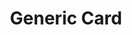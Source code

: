 ---
title: Generic Card
name: card_generic
category: card
explanation: "This is the `generic-card` to display values from a sensor, eg. to show humidity, your next waste collection date or whatever sensor value is provided."
image_path: "/assets/images/card_generic.png"
internal: false
generator_install: true
generator_example: true
generator_button: true
variables:
  - name: entity
    type: entry
    example: sensor.next_waste_collection
    required: true 
    explanation: ""
yaml: |-
  - type: 'custom:button-card'
    template: card_generic
    entity: sensor.next_waste_collection
ui: |-
  type: 'custom:button-card'
  template: card_generic
  entity: sensor.next_waste_collection
code: |-
  card_generic:
    template: 
      - icon_info_bg
      - ulm_language_variables
    label: >
      [[[
        var unit = entity.attributes.unit_of_measurement != null ? ' ' + entity.attributes.unit_of_measurement : ''
        if (entity.state == 'on') {
          return variables.ulm_on;
        } else if (entity.state == 'off') {
          return variables.ulm_off;
        } else if (entity.state == 'unavailable') {
          return variables.ulm_unavailable;
        } else if (entity.state == 'idle') {
          return variables.ulm_idle;
        } else if (entity.state == 'open') {
          return variables.ulm_open;
        } else if (entity.state == 'closed') {
          return variables.ulm_closed;
        } else {
          return entity.state + unit;
        }
      ]]]
    styles:
      icon:
        - color: 'rgba(var(--color-theme),0.9)'
      label:
        - align-self: end
        - justify-self: start
        - font-weight: bold
        - font-size: 14px
        - margin-left: 12px
        - filter: opacity(100%)
      name:
        - justify-self: start
        - align-self: start
        - font-weight: bolder
        - font-size: 12px
        - filter: opacity(40%)
        - margin-left: 12px
      grid:
        - grid-template-areas: '"i l" "i n"'
        - grid-template-columns: min-content auto
        - grid-template-rows: min-content min-content
---